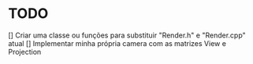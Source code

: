 # TODO

[] Criar uma classe ou funções para substituir "Render.h" e "Render.cpp" atual
[] Implementar minha própria camera com as matrizes View e Projection